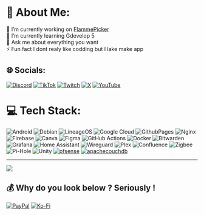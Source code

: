 # 💫 About Me:
🔭 I’m currently working on [FlammePicker](https://github.com/isoura4/FlammePicker)<br>🌱 I’m currently learning Gdevelop 5<br>💬 Ask me about everything you want<br>⚡ Fun fact I dont realy like codding but I lake make app


## 🌐 Socials:
[![Discord](https://img.shields.io/badge/Discord-%237289DA.svg?logo=discord&logoColor=white)](https://discord.gg/https://discord.gg/pgmKEyqcpA) [![TikTok](https://img.shields.io/badge/TikTok-%23000000.svg?logo=TikTok&logoColor=white)](https://tiktok.com/@isoura_) [![Twitch](https://img.shields.io/badge/Twitch-%239146FF.svg?logo=Twitch&logoColor=white)](https://twitch.tv/isoura_) [![X](https://img.shields.io/badge/X-black.svg?logo=X&logoColor=white)](https://x.com/isoura4) [![YouTube](https://img.shields.io/badge/YouTube-%23FF0000.svg?logo=YouTube&logoColor=white)](https://youtube.com/@isoura_vod) 

# 💻 Tech Stack:
![Android](https://img.shields.io/badge/Android-34A853?style=flat&logo=android&logoColor=white) ![Debian](https://img.shields.io/badge/Debian-A81D33?style=flat&logo=debian&logoColor=white) ![LineageOS](https://img.shields.io/badge/LineageOS-167C80?style=flat&logo=lineageos&logoColor=white) ![Google Cloud](https://img.shields.io/badge/GoogleCloud-%234285F4.svg?style=flat&logo=google-cloud&logoColor=white) ![GithubPages](https://img.shields.io/badge/github%20pages-121013?style=flat&logo=github&logoColor=white) ![Nginx](https://img.shields.io/badge/nginx-%23009639.svg?style=flat&logo=nginx&logoColor=white) ![Firebase](https://img.shields.io/badge/firebase-a08021?style=flat&logo=firebase&logoColor=ffcd34) ![Canva](https://img.shields.io/badge/Canva-%2300C4CC.svg?style=flat&logo=Canva&logoColor=white) ![Figma](https://img.shields.io/badge/figma-%23F24E1E.svg?style=flat&logo=figma&logoColor=white) ![GitHub Actions](https://img.shields.io/badge/github%20actions-%232671E5.svg?style=flat&logo=githubactions&logoColor=white) ![Docker](https://img.shields.io/badge/docker-%230db7ed.svg?style=flat&logo=docker&logoColor=white) ![Bitwarden](https://img.shields.io/badge/bitwarden-%23175DDC.svg?style=flat&logo=bitwarden&logoColor=white) ![Grafana](https://img.shields.io/badge/grafana-%23F46800.svg?style=flat&logo=grafana&logoColor=white) ![Home Assistant](https://img.shields.io/badge/home%20assistant-%2341BDF5.svg?style=flat&logo=home-assistant&logoColor=white) ![Wireguard](https://img.shields.io/badge/wireguard-%2388171A.svg?style=flat&logo=wireguard&logoColor=white) ![Plex](https://img.shields.io/badge/plex-%23E5A00D.svg?style=flat&logo=plex&logoColor=white) ![Confluence](https://img.shields.io/badge/confluence-%23172BF4.svg?style=flat&logo=confluence&logoColor=white) ![Zigbee](https://img.shields.io/badge/zigbee-%23EB0443.svg?style=flat&logo=zigbee&logoColor=white) ![Pi-Hole](https://img.shields.io/badge/pihole-%2396060C.svg?style=flat&logo=pi-hole&logoColor=white) ![Unity](https://img.shields.io/badge/Unity-FFFFFF?style=flat&logo=unity&logoColor=black)
<a href='https://github.com/shivamkapasia0' target="_blank"><img alt='pfsense' src='https://img.shields.io/badge/PfSense-100000?style=flat&logo=pfsense&logoColor=white&labelColor=1475cf&color=1475cf'/></a>
<a href='https://github.com/shivamkapasia0' target="_blank"><img alt='apachecouchdb' src='https://img.shields.io/badge/CouchDB-100000?style=flat&logo=apachecouchdb&logoColor=white&labelColor=e33034&color=e33034'/></a>

---
[![](https://visitcount.itsvg.in/api?id=isoura4&icon=0&color=0)](https://visitcount.itsvg.in)

  ## 💰 Why do you look below ? Seriously !
  [![PayPal](https://img.shields.io/badge/PayPal-00457C?style=for-the-badge&logo=paypal&logoColor=white)](https://paypal.me/isoura1) [![Ko-Fi](https://img.shields.io/badge/Ko--fi-F16061?style=for-the-badge&logo=ko-fi&logoColor=white)](https://ko-fi.com/isoura) 

  
<!-- Proudly created with GPRM ( https://gprm.itsvg.in ) -->
